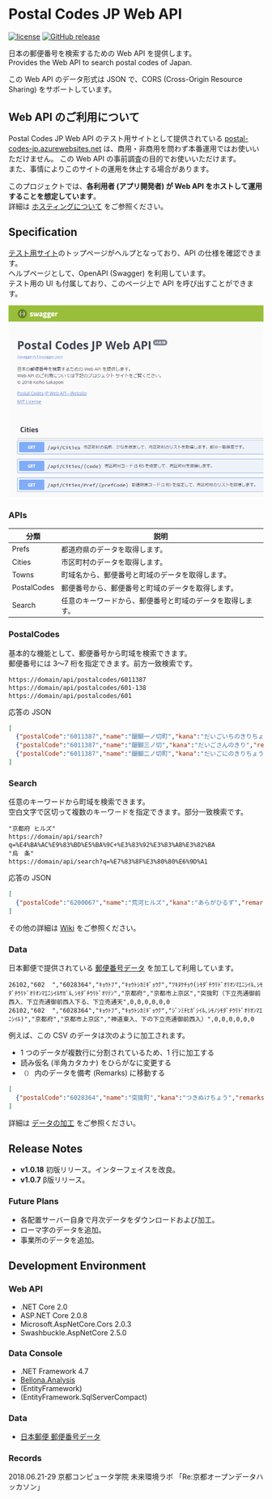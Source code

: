 # Postal Codes JP Web API
[![license](https://img.shields.io/github/license/kcg-edu-future-lab/Postal-Codes-JP.svg)](https://github.com/kcg-edu-future-lab/Postal-Codes-JP/blob/master/LICENSE)
[![GitHub release](https://img.shields.io/github/release/kcg-edu-future-lab/Postal-Codes-JP.svg)](https://github.com/kcg-edu-future-lab/Postal-Codes-JP/releases)

日本の郵便番号を検索するための Web API を提供します。  
Provides the Web API to search postal codes of Japan.

この Web API のデータ形式は JSON で、CORS (Cross-Origin Resource Sharing) をサポートしています。

## Web API のご利用について
Postal Codes JP Web API のテスト用サイトとして提供されている [postal-codes-jp.azurewebsites.net](https://postal-codes-jp.azurewebsites.net/) は、商用・非商用を問わず本番運用ではお使いいただけません。
この Web API の事前調査の目的でお使いいただけます。  
また、事情によりこのサイトの運用を休止する場合があります。

このプロジェクトでは、**各利用者 (アプリ開発者) が Web API をホストして運用することを想定しています**。  
詳細は [ホスティングについて](docs/Hosting.md) をご参照ください。

## Specification
[テスト用サイト](https://postal-codes-jp.azurewebsites.net/)のトップページがヘルプとなっており、API の仕様を確認できます。  
ヘルプページとして、OpenAPI (Swagger) を利用しています。  
テスト用の UI も付属しており、このページ上で API を呼び出すことができます。

[![](docs/images/Swagger-Top-v1.png)](https://postal-codes-jp.azurewebsites.net/)

### APIs
| 分類 | 説明 |
-|-
| Prefs | 都道府県のデータを取得します。 |
| Cities | 市区町村のデータを取得します。 |
| Towns | 町域名から、郵便番号と町域のデータを取得します。 |
| PostalCodes | 郵便番号から、郵便番号と町域のデータを取得します。 |
| Search | 任意のキーワードから、郵便番号と町域のデータを取得します。 |

### PostalCodes
基本的な機能として、郵便番号から町域を検索できます。  
郵便番号には 3～7 桁を指定できます。前方一致検索です。
```
https://domain/api/postalcodes/6011387
https://domain/api/postalcodes/601-138
https://domain/api/postalcodes/601
```

応答の JSON
```json
[
  {"postalCode":"6011387","name":"醍醐一ノ切町","kana":"だいごいちのきりちょう","remarks":"","city":{"code":"26109","name":"京都市伏見区","kana":"きょうとしふしみく","pref":{"code":"26","name":"京都府","kana":"きょうとふ"}}},
  {"postalCode":"6011387","name":"醍醐三ノ切","kana":"だいごさんのきり","remarks":"","city":{"code":"26109","name":"京都市伏見区","kana":"きょうとしふしみく","pref":{"code":"26","name":"京都府","kana":"きょうとふ"}}},
  {"postalCode":"6011387","name":"醍醐二ノ切町","kana":"だいごにのきりちょう","remarks":"","city":{"code":"26109","name":"京都市伏見区","kana":"きょうとしふしみく","pref":{"code":"26","name":"京都府","kana":"きょうとふ"}}}
]
```

### Search
任意のキーワードから町域を検索できます。  
空白文字で区切って複数のキーワードを指定できます。部分一致検索です。
```
"京都府 ヒルズ"
https://domain/api/search?q=%E4%BA%AC%E9%83%BD%E5%BA%9C+%E3%83%92%E3%83%AB%E3%82%BA
"烏　条"
https://domain/api/search?q=%E7%83%8F%E3%80%80%E6%9D%A1
```

応答の JSON
```json
[
  {"postalCode":"6200067","name":"荒河ヒルズ","kana":"あらがひるず","remarks":"","city":{"code":"26201","name":"福知山市","kana":"ふくちやまし","pref":{"code":"26","name":"京都府","kana":"きょうとふ"}}}
]
```

その他の詳細は [Wiki](https://github.com/kcg-edu-future-lab/Postal-Codes-JP/wiki) をご参照ください。

### Data
日本郵便で提供されている [郵便番号データ](http://www.post.japanpost.jp/zipcode/download.html) を加工して利用しています。

```csv
26102,"602  ","6028364","ｷｮｳﾄﾌ","ｷｮｳﾄｼｶﾐｷﾞｮｳｸ","ﾂｷﾇｹﾁｮｳ(ｼﾓﾀﾞﾁｳﾘﾄﾞｵﾘｵﾝﾏｴﾆｼｲﾙ､ｼﾓﾀﾞﾁｳﾘﾄﾞｵﾘｵﾝﾏｴﾆｼｲﾙｻｶﾞﾙ､ｼﾓﾀﾞﾁｳﾘﾄﾞｵﾘﾃﾝ","京都府","京都市上京区","突抜町（下立売通御前西入、下立売通御前西入下る、下立売通天",0,0,0,0,0,0
26102,"602  ","6028364","ｷｮｳﾄﾌ","ｷｮｳﾄｼｶﾐｷﾞｮｳｸ","ｼﾞﾝﾐﾁﾋｶﾞｼｲﾙ､ｼﾓﾉｼﾓﾀﾞﾁｳﾘﾄﾞｵﾘｵﾝﾏｴﾆｼｲﾙ)","京都府","京都市上京区","神道東入、下の下立売通御前西入）",0,0,0,0,0,0
```

例えば、この CSV のデータは次のように加工されます。
- 1 つのデータが複数行に分割されているため、1 行に加工する
- 読み仮名 (半角カタカナ) をひらがなに変更する
- `（）` 内のデータを備考 (Remarks) に移動する

```json
[
  {"postalCode":"6028364","name":"突抜町","kana":"つきぬけちょう","remarks":"下立売通御前西入、下立売通御前西入下る、下立売通天神道東入、下の下立売通御前西入","city":{"code":"26102","name":"京都市上京区","kana":"きょうとしかみぎょうく","pref":{"code":"26","name":"京都府","kana":"きょうとふ"}}}
]
```

詳細は [データの加工](https://github.com/kcg-edu-future-lab/Postal-Codes-JP/wiki/2.3.%E3%83%87%E3%83%BC%E3%82%BF%E3%81%AE%E5%8A%A0%E5%B7%A5) をご参照ください。

## Release Notes
- **v1.0.18** 初版リリース。インターフェイスを改良。
- **v1.0.7** β版リリース。

### Future Plans
- 各配置サーバー自身で月次データをダウンロードおよび加工。
- ローマ字のデータを追加。
- 事業所のデータを追加。

## Development Environment
### Web API
- .NET Core 2.0
- ASP.NET Core 2.0.8
- Microsoft.AspNetCore.Cors 2.0.3
- Swashbuckle.AspNetCore 2.5.0

### Data Console
- .NET Framework 4.7
- [Bellona.Analysis](https://github.com/sakapon/Bellona.Analysis)
- (EntityFramework)
- (EntityFramework.SqlServerCompact)

### Data
- [日本郵便 郵便番号データ](http://www.post.japanpost.jp/zipcode/download.html)

### Records
2018.06.21-29 京都コンピュータ学院 未来環境ラボ 「Re:京都オープンデータハッカソン」

